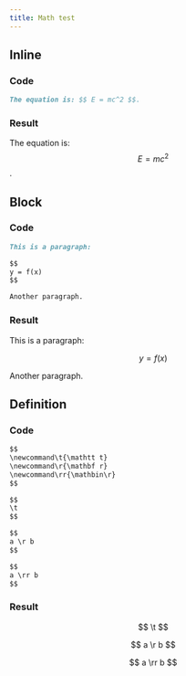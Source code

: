 ```yaml
---
title: Math test
---
```


## Inline

### Code

```markdown
The equation is: $$ E = mc^2 $$.
```

### Result

The equation is: $$ E = mc^2 $$.

## Block

### Code

```markdown
This is a paragraph:

$$
y = f(x)
$$

Another paragraph.
```

### Result

This is a paragraph:

$$
y = f(x)
$$

Another paragraph.

## Definition

### Code

```markdown
$$
\newcommand\t{\mathtt t}
\newcommand\r{\mathbf r}
\newcommand\rr{\mathbin\r}
$$

$$
\t
$$

$$
a \r b
$$

$$
a \rr b
$$
```

### Result

$$
\newcommand\t{\mathtt t}
\newcommand\r{\mathbf r}
\newcommand\rr{\mathbin\r}
$$

$$
\t
$$

$$
a \r b
$$

$$
a \rr b
$$
